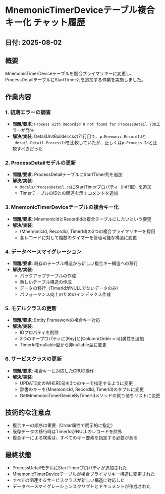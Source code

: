 # MnemonicTimerDeviceテーブル複合キー化 チャット履歴

## 日付: 2025-08-02

## 概要
MnemonicTimerDeviceテーブルを複合プライマリキーに変更し、ProcessDetailテーブルにStartTimer列を追加する作業を実施しました。

## 作業内容

### 1. 初期エラーの調査
- **問題/要求**: `Process with RecordId 0 not found for ProcessDetail 738`エラーが発生
- **解決/実装**: DetailUnitBuilder.csの71行目で、`p.Mnemonic.RecordId`と`_detail.Detail.ProcessId`を比較していたが、正しくは`p.Process.Id`と比較すべきだった

### 2. ProcessDetailモデルの更新
- **問題/要求**: ProcessDetailテーブルにStartTimer列を追加
- **解決/実装**: 
  - `Models/ProcessDetail.cs`にStartTimerプロパティ（int?型）を追加
  - TimerテーブルのIDとの関連を示すコメントを追加

### 3. MnemonicTimerDeviceテーブルの複合キー化
- **問題/要求**: MnemonicIdとRecordIdの複合テーブルにしたいという要望
- **解決/実装**: 
  - (MnemonicId, RecordId, TimerId)の3つの複合プライマリキーを採用
  - 各レコードに対して複数のタイマーを管理可能な構造に変更

### 4. データベースマイグレーション
- **問題/要求**: 既存のテーブル構造から新しい複合キー構造への移行
- **解決/実装**: 
  - バックアップテーブルの作成
  - 新しいテーブル構造の作成
  - データの移行（TimerIdがNULLでないデータのみ）
  - パフォーマンス向上のためのインデックス作成

### 5. モデルクラスの更新
- **問題/要求**: Entity Frameworkの複合キー対応
- **解決/実装**: 
  - IDプロパティを削除
  - 3つのキープロパティに[Key]と[Column(Order = n)]属性を追加
  - TimerIdをnullable型から非nullable型に変更

### 6. サービスクラスの更新
- **問題/要求**: 複合キーに対応したCRUD操作
- **解決/実装**: 
  - UPDATE文のWHERE句を3つのキーで指定するように変更
  - 辞書のキーを(MnemonicId, RecordId, TimerId)のタプルに変更
  - GetMnemonicTimerDeviceByTimerIdメソッドの戻り値をリストに変更

## 技術的な注意点
- 複合キーの順序は重要（Order属性で明示的に指定）
- 既存データの移行時はTimerIdがNULLのレコードを除外
- 複合キーによる検索は、すべてのキー要素を指定する必要がある

## 最終状態
- ProcessDetailモデルにStartTimerプロパティが追加された
- MnemonicTimerDeviceテーブルが複合プライマリキー構造に変更された
- すべての関連するサービスクラスが新しい構造に対応した
- データベースマイグレーションスクリプトとドキュメントが作成された